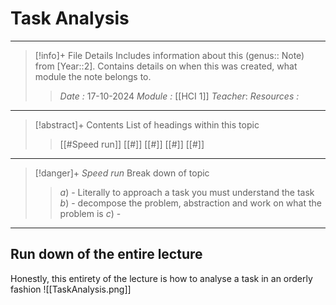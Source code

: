 # Task Analysis
---
> [!info]+ File Details
> Includes information about this (genus:: Note) from [Year::2]. Contains details on when this was created, what module the note belongs to.
> > *Date :*  17-10-2024
> > *Module :* [[HCI 1]]
> > *Teacher*: 
> > *Resources :*

---
> [!abstract]+ Contents
> List of headings within this topic
> > [[#Speed run]]
> [[#]]
> [[#]]
> [[#]]
> [[#]]

--- 
> [!danger]+ *Speed run*
> Break down of topic 
> > $a)$ -  Literally to approach a task you must understand the task
> $b)$ - decompose the problem, abstraction and work on what the problem is
> $c)$ - 

---



## Run down of the entire lecture
Honestly, this entirety of the lecture is how to analyse a task in an orderly fashion
![[TaskAnalysis.png]]

